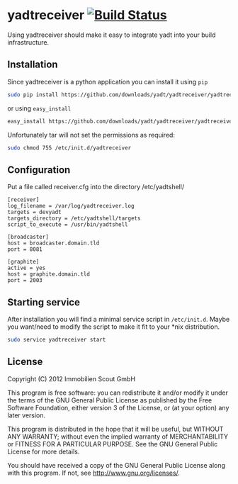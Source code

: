 # yadtreceiver [![Build Status](https://secure.travis-ci.org/yadt/yadtreceiver.png?branch=master)](http://travis-ci.org/yadt/yadtreceiver)

Using yadtreceiver should make it easy to integrate yadt into your build
infrastructure.

## Installation

Since yadtreceiver is a python application you can install it using `pip`
 
```bash
sudo pip install https://github.com/downloads/yadt/yadtreceiver/yadtreceiver-0.1.3.tar.gz
```

or using `easy_install`

```bash
easy_install https://github.com/downloads/yadt/yadtreceiver/yadtreceiver-0.1.3.tar.gz
```

Unfortunately tar will not set the permissions as required:

```bash
sudo chmod 755 /etc/init.d/yadtreceiver 
```
## Configuration

Put a file called receiver.cfg into the directory /etc/yadtshell/

```
[receiver]
log_filename = /var/log/yadtreceiver.log
targets = devyadt
targets_directory = /etc/yadtshell/targets
script_to_execute = /usr/bin/yadtshell

[broadcaster]
host = broadcaster.domain.tld
port = 8081

[graphite]
active = yes
host = graphite.domain.tld
port = 2003
```

## Starting service

After installation you will find a minimal service script in `/etc/init.d`.
Maybe you want/need to modify the script to make it fit to your *nix
distribution.
 
```bash
sudo service yadtreceiver start
```

## License

Copyright (C) 2012 Immobilien Scout GmbH

This program is free software: you can redistribute it and/or modify
it under the terms of the GNU General Public License as published by
the Free Software Foundation, either version 3 of the License, or
(at your option) any later version.


This program is distributed in the hope that it will be useful,
but WITHOUT ANY WARRANTY; without even the implied warranty of
MERCHANTABILITY or FITNESS FOR A PARTICULAR PURPOSE.  See the
GNU General Public License for more details.


You should have received a copy of the GNU General Public License
along with this program.  If not, see <http://www.gnu.org/licenses/>.
